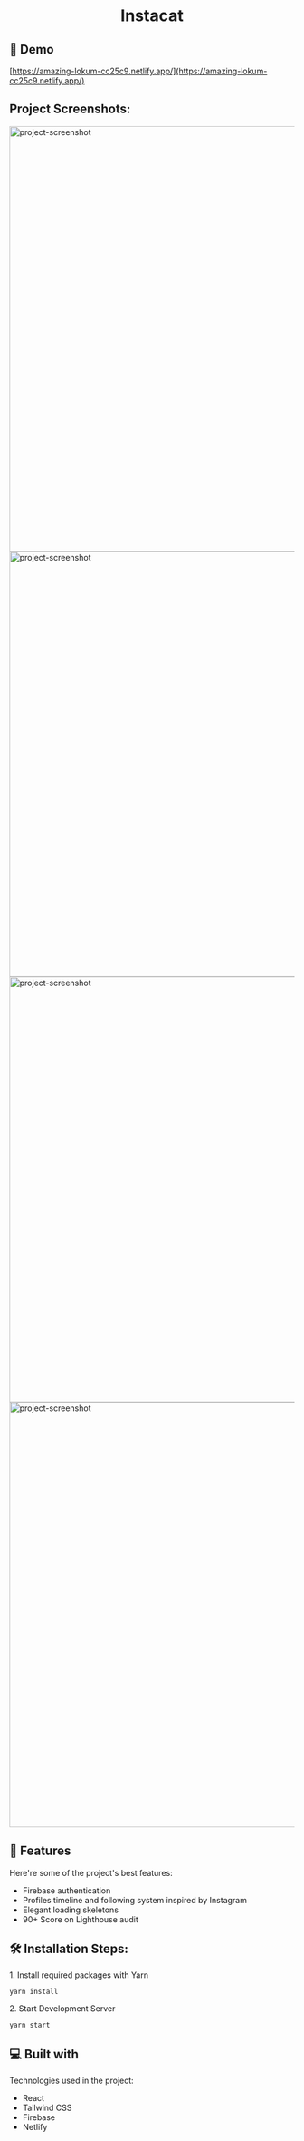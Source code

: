 <h1 id="title" align="center">Instacat</h1>

<h2>🚀 Demo</h2>

[https://amazing-lokum-cc25c9.netlify.app/](https://amazing-lokum-cc25c9.netlify.app/)

<h2>Project Screenshots:</h2>

<img src="https://cdn.discordapp.com/attachments/955881630952726609/955905706295459901/unknown.png" alt="project-screenshot" width="750">

<img src="https://cdn.discordapp.com/attachments/955881630952726609/955892872958337065/unknown.png" alt="project-screenshot" width="750" >

<img src="https://cdn.discordapp.com/attachments/955881630952726609/955893162516295700/unknown.png" alt="project-screenshot" width="750" >

<img src="https://cdn.discordapp.com/attachments/955881630952726609/955911768922796112/unknown.png" alt="project-screenshot" width="750" >

  
  
<h2>🧐 Features</h2>

Here're some of the project's best features:

*   Firebase authentication
*   Profiles timeline and following system inspired by Instagram
*   Elegant loading skeletons
*   90+ Score on Lighthouse audit

<h2>🛠️ Installation Steps:</h2>

<p>1. Install required packages with Yarn</p>

```
yarn install
```

<p>2. Start Development Server</p>

```
yarn start
```

  
  
<h2>💻 Built with</h2>

Technologies used in the project:

*   React
*   Tailwind CSS
*   Firebase
*   Netlify
